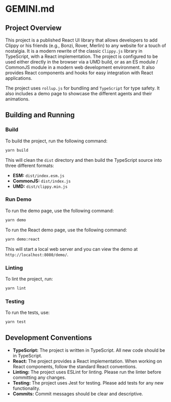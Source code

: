 # GEMINI.md

## Project Overview

This project is a published React UI library that allows developers to add Clippy or his friends (e.g., Bonzi, Rover, Merlin) to any website for a touch of nostalgia. It is a modern rewrite of the classic `Clippy.js` library in TypeScript, with a React implementation. The project is configured to be used either directly in the browser via a UMD build, or as an ES module / CommonJS module in a modern web development environment. It also provides React components and hooks for easy integration with React applications.

The project uses `rollup.js` for bundling and `TypeScript` for type safety. It also includes a demo page to showcase the different agents and their animations.

## Building and Running

### Build

To build the project, run the following command:

```bash
yarn build
```

This will clean the `dist` directory and then build the TypeScript source into three different formats:

*   **ESM:** `dist/index.esm.js`
*   **CommonJS:** `dist/index.js`
*   **UMD:** `dist/clippy.min.js`

### Run Demo

To run the demo page, use the following command:

```bash
yarn demo
```

To run the React demo page, use the following command:

```bash
yarn demo:react
```

This will start a local web server and you can view the demo at `http://localhost:8080/demo/`.

### Linting

To lint the project, run:

```bash
yarn lint
```

### Testing

To run the tests, use:

```bash
yarn test
```

## Development Conventions

*   **TypeScript:** The project is written in TypeScript. All new code should be in TypeScript.
*   **React:** The project provides a React implementation. When working on React components, follow the standard React conventions.
*   **Linting:** The project uses ESLint for linting. Please run the linter before committing any changes.
*   **Testing:** The project uses Jest for testing. Please add tests for any new functionality.
*   **Commits:** Commit messages should be clear and descriptive.